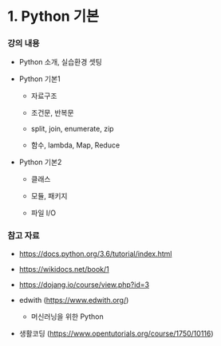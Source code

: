 # 1. Python 기본

### 강의 내용 

+ Python 소개, 실습환경 셋팅 

+ Python 기본1

  + 자료구조

  + 조건문, 반복문

  + split, join, enumerate, zip 

  + 함수, lambda, Map, Reduce 

+ Python 기본2

  + 클래스

  + 모듈, 패키지

  + 파일 I/O

### 참고 자료

+ https://docs.python.org/3.6/tutorial/index.html
+ https://wikidocs.net/book/1
+ https://dojang.io/course/view.php?id=3

+ edwith (https://www.edwith.org/)
  + 머신러닝을 위한 Python
+ 생활코딩 (https://www.opentutorials.org/course/1750/10116)
